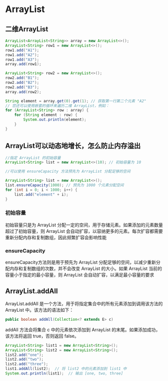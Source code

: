 # ArrayList

## 二维ArrayList

```java
ArrayList<ArrayList<String>> array = new ArrayList<>();
ArrayList<String> row1 = new ArrayList<>();
row1.add("A1");
row1.add("A2");
row1.add("A3"); 
array.add(row1);

ArrayList<String> row2 = new ArrayList<>();
row2.add("B1");
row2.add("B2");
row2.add("B3");
array.add(row2);

String element = array.get(0).get(1); // 获取第一行第二个元素 "A2"
// 您还可以使用嵌套的循环来遍历二维 ArrayList，例如：
for (ArrayList<String> row : array) {
    for (String element : row) {
        System.out.println(element);
    }
}

```

## ArrayList可以动态地增长，怎么防止内存溢出

```java
//指定 ArrayList 的初始容量
ArrayList<String> list = new ArrayList<>(10); // 初始容量为 10

//可以使用 ensureCapacity 方法预先为 ArrayList 分配足够的空间

ArrayList<String> list = new ArrayList<>();
list.ensureCapacity(1000); // 预先为 1000 个元素分配空间
for (int i = 0; i < 1000; i++) {
    list.add("element" + i);
}

```

### 初始容量

初始容量只是为 ArrayList 分配一定的空间，用于存储元素。如果添加的元素数量超过了初始容量，则 ArrayList 会自动扩容，以容纳更多的元素。每次扩容都需要重新分配内存和复制数组，因此频繁扩容会影响性能

### ensureCapacity

ensureCapacity方法则是用于预先为 ArrayList 分配足够的空间，以减少重新分配内存和复制数组的次数，并不会改变 ArrayList 的大小。如果 ArrayList 当前的容量小于指定的最小容量，则 ArrayList 会自动扩容，以满足最小容量的要求

## ArrayList.addAll

ArrayList.addAll 是一个方法，用于将指定集合中的所有元素添加到调用该方法的 ArrayList 中。该方法的语法如下：

```java
public boolean addAll(Collection<? extends E> c)

```

addAll 方法会将集合 c 中的元素依次添加到 ArrayList 的末尾。如果添加成功，该方法将返回 true，否则返回 false。

```java
ArrayList<String> list1 = new ArrayList<String>();
ArrayList<String> list2 = new ArrayList<String>();
list2.add("one");
list2.add("two");
list2.add("three");
list1.addAll(list2);  // 将 list2 中的元素添加到 list1 中
System.out.println(list1);  // 输出 [one, two, three]

```

